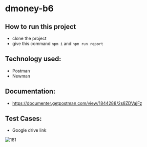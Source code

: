 # dmoney-b6

## How to run this project
- clone the project
- give this command ``` npm i ``` and ``` npm run report ```

## Technology used:
- Postman
- Newman

## Documentation:
  - https://documenter.getpostman.com/view/1844288/2s8ZDVajFz
## Test Cases:
  - Google drive link

![181](https://user-images.githubusercontent.com/48891202/213230350-055443d8-00f3-489b-9f0a-26db35e208e8.png)
